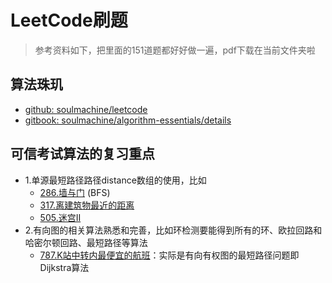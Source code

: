 # LeetCode刷题

> 参考资料如下，把里面的151道题都好好做一遍，pdf下载在当前文件夹啦

## 算法珠玑

+ [github: soulmachine/leetcode](https://github.com/soulmachine/leetcode)
+ [gitbook: soulmachine/algorithm-essentials/details](https://legacy.gitbook.com/book/soulmachine/algorithm-essentials/details)

## 可信考试算法的复习重点
+ 1.单源最短路径路径distance数组的使用，比如
  + [286.墙与门](https://leetcode-cn.com/problems/walls-and-gates/) (BFS)
  + [317.离建筑物最近的距离](https://leetcode-cn.com/problems/shortest-distance-from-all-buildings/)
  + [505.迷宫II](https://leetcode-cn.com/problems/the-maze-ii/)
+ 2.有向图的相关算法熟悉和完善，比如环检测要能得到所有的环、欧拉回路和哈密尔顿回路、最短路径等算法
  + [787.K站中转内最便宜的航班](https://leetcode-cn.com/problems/cheapest-flights-within-k-stops/)：实际是有向有权图的最短路径问题即Dijkstra算法
